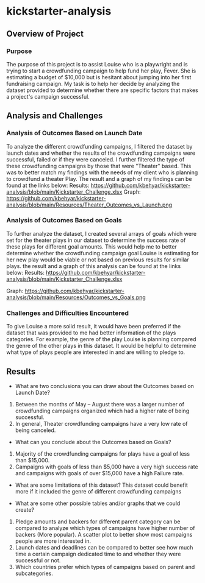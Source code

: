 # kickstarter-analysis

## Overview of Project

### Purpose

The purpose of this project is to assist Louise who is a playwright and is trying to start a crowdfunding campaign to help fund her play, Fever. She is estimating a budget of $10,000 but is hesitant about jumping into her first fundraising campaign. My task is to help her decide by analyzing the dataset provided to determine whether there are specific factors that makes a project's campaign successful.

## Analysis and Challenges

### Analysis of Outcomes Based on Launch Date

To analyze the different crowdfunding campaigns, I filtered the dataset by launch dates and whether the results of the crowdfunding campaigns were successful, failed or if they were canceled. 
I further filtered the type of these crowdfunding campaigns by those that were "Theater" based. This was to better match my findings with the needs of my client who is planning to crowdfund a theater Play.
The result and a graph of my findings can be found at the links below:
Results: https://github.com/kbehyar/kickstarter-analysis/blob/main/Kickstarter_Challenge.xlsx
Graph: https://github.com/kbehyar/kickstarter-analysis/blob/main/Resources/Theater_Outcomes_vs_Launch.png

### Analysis of Outcomes Based on Goals

To further analyze the dataset, I created several arrays of goals which were set for the theater plays in our dataset to determine the success rate of these plays for different goal amounts. 
This would help me to better determine whether the crowdfunding campaign goal Louise is estimating for her new play would be viable or not based on previous results for similar plays.
the result and a graph of this analysis can be found at the links below:
Results: https://github.com/kbehyar/kickstarter-analysis/blob/main/Kickstarter_Challenge.xlsx

Graph: https://github.com/kbehyar/kickstarter-analysis/blob/main/Resources/Outcomes_vs_Goals.png

### Challenges and Difficulties Encountered

To give Louise a more solid result, it would have been preferred if the dataset that was provided to me had better information of the plays categories. For example, the genre of the play Louise is planning compared the genre of the other plays in this dataset. It would be helpful to determine what type of plays people are interested in and are willing to pledge to. 

## Results

- What are two conclusions you can draw about the Outcomes based on Launch Date?
1) Between the months of May – August there was a larger number of crowdfunding campaigns organized which had a higher rate of being successful.  
2) In general, Theater crowdfunding campaigns have a very low rate of being canceled. 

- What can you conclude about the Outcomes based on Goals?
1) Majority of the crowdfunding campaigns for plays have a goal of less than $15,000.  
2) Campaigns with goals of less than $5,000 have a very high success rate and campaigns with goals of over $15,000 have a high Failure rate.

- What are some limitations of this dataset?
This dataset could benefit more if it included the genre of different crowdfunding campaigns

- What are some other possible tables and/or graphs that we could create?
1) Pledge amounts and backers for different parent category can be compared to analyze which types of campaigns have higher number of backers (More popular). A scatter plot to better show most campaigns people are more interested in.
2) Launch dates and deadlines can be compared to better see how much time a certain campaign dedicated time to and whether they were successful or not.
3) Which countries prefer which types of campaigns based on parent and subcategories.
